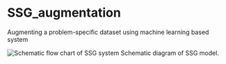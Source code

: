 # SSG_augmentation
Augmenting a problem-specific dataset using machine learning based system

![Schematic flow chart of SSG system](https://user-images.githubusercontent.com/44221597/118208147-34975780-b4a1-11eb-88d5-fc38db305e6b.png)
Schematic diagram of SSG model.
